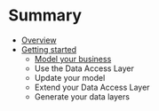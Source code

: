 # Summary

* [Overview](README.md)
* [Getting started](getting_started.md)
   * [Model your business](model_your_business.md)
   * Use the Data Access Layer
   * Update your model
   * Extend your Data Access Layer
   * Generate your data layers


